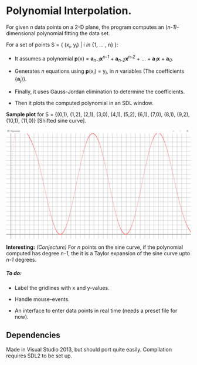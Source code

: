 # Polynomial Interpolation.

For given _n_ data points on a 2-D plane, the program computes an (_n_-_1)_-dimensional polynomial fitting the data set.

For a set of points S = { (x<sub>_i_</sub>, y<sub>_i_</sub>) | i _in_ {1, ... , n} }: 

* It assumes a polynomial **p**(x) = **a**<sub>_n-1_</sub>**x**<sup>_n-1_</sup> + **a**<sub>_n-2_</sub>**x**<sup>_n-2_</sup> + ... + **a**<sub>_1_</sub>**x** + **a**<sub>_0_</sub>.

* Generates _n_ equations using **p**(x<sub>_i_</sub>) = y<sub>_i_</sub>, in _n_ variables (The coefficients {**a**<sub>_j_</sub>}).

* Finally, it uses Gauss-Jordan elimination to determine the coefficients.

* Then it plots the computed polynomial in an SDL window. 

**Sample plot** for S = {(0,1), (1,2), (2,1), (3,0), (4,1), (5,2), (6,1), (7,0), (8,1), (9,2), (10,1), (11,0)} [Shifted sine curve].

<img src="https://github.com/TusharRakheja/DataVisualization/blob/master/Polynomial%20Interpolation/Images/Sample%20Plot.png" width="650" align="middle">

**Interesting:** _(Conjecture)_ For _n_ points on the sine curve, if the polynomial computed has degree _n-1_, the it is a Taylor expansion of the sine curve upto _n-1_ degrees.

##### To do:

* Label the gridlines with x and y-values. 

* Handle mouse-events. 

* An interface to enter data points in real time (needs a preset file for now).   

## Dependencies

Made in Visual Studio 2013, but should port quite easily. Compilation requires SDL2 to be set up.

